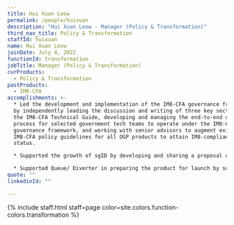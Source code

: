 ```yaml
---
title: Hui Xuan Leow
permalink: /people/huixuan
description: "Hui Xuan Leow - Manager (Policy & Transformation)"
third_nav_title: Policy & Transformation
staffId: huixuan
name: Hui Xuan Leow
joinDate: July 4, 2022
functionId: transformation
jobTitle: Manager (Policy & Transformation)
curProducts:
  - Policy & Transformation
pastProducts:
  - IM8-CFA
accomplishments: >-
  * Led the development and implementation of the IM8-CFA governance framework
  by independently leading the discussion and writing of three key sections in
  the IM8-CFA Technical Guide, developing and managing the end-to-end onboarding
  process for selected government tech teams to operate under the IM8-CFA
  governance framework, and working with senior advisors to augment existing
  IM8-CFA policy guidelines for all OGP products to attain IM8-compliance
  status.

  * Supported the growth of sgID by developing and sharing a proposal on sgid's go-to-market strategy, explored the use of sgid with various government agencies, and cultivated good working relationships with key players in the identity space. This resulted in sgid onboarding two new users and being on track for integration with POCDEX.

  * Supported Queue/ Diverter in preparing the product for launch by supporting the PM in product visioning and growth, conducting user testing and training, and working on product growth strategy. This resulted in Queue processing over 4.9K visits and having eight clinics using the system on a daily basis since its soft-launch in mid-January 2023.
quote: ""
linkedinId: ""

---
```


{% include staff.html staff=page color=site.colors.function-colors.transformation %}
